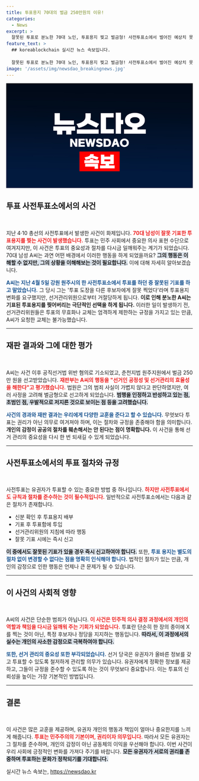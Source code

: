 ```yaml
---
title: 투표용지 70대의 벌금 250만원의 이유!
categories:
  - News
excerpt: >
  잘못된 투표로 분노한 70대 노인, 투표용지 찢고 벌금형! 사전투표소에서 벌어진 예상치 못한 사건의 전말이 밝혀졌다. 클릭하고 자세히 알아보세요!
feature_text: >
  ## koreablockchain 실시간 뉴스 속보입니다.

  잘못된 투표로 분노한 70대 노인, 투표용지 찢고 벌금형! 사전투표소에서 벌어진 예상치 못한 사건의 전말이 밝혀졌다. 클릭하고 자세히 알아보세요!
image: '/assets/img/newsdao_breakingnews.jpg'
---
```


<p><img src="/assets/img/newsdao_breakingnews.jpg" alt="koreablockchain 속보" /></p>

<h2 data-ke-size="size26">투표 사전투표소에서의 사건</h2>

<p data-ke-size="size16">&nbsp;</p>

<p>지난 4·10 총선의 사전투표에서 발생한 사건이 화제입니다. <b><span style="color: #ee2323;">70대 남성이 잘못 기표한 투표용지를 찢는 사건이 발생했습니다.</span></b> 투표는 민주 사회에서 중요한 의사 표현 수단으로 여겨지지만, 이 사건은 투표의 중요성과 절차를 다시금 일깨워주는 계기가 되었습니다. 70대 남성 A씨는 과연 어떤 배경에서 이러한 행동을 하게 되었을까요? <b><span style="background-color: #21538527;">그의 행동은 이해할 수 없지만, 그의 상황을 이해해보는 것이 필요합니다.</span></b> 이에 대해 자세히 알아보겠습니다.</p>

<p><b><span style="color: #1a5490;">A씨는 지난 4월 5일 강원 원주시의 한 사전투표소에서 투표를 하던 중 잘못된 기표를 하고 말았습니다.</span></b> 그 당시 그는 '투표 도장을 다른 후보자에게 잘못 찍었다'라며 투표용지 변화를 요구했지만, 선거관리위원으로부터 거절당하게 됩니다. <b>이로 인해 분노한 A씨는 기표된 투표용지를 찢어버리는 극단적인 선택을 하게 됩니다.</b> 이러한 일이 발생하기 전, 선거관리위원들은 투표의 무효화나 교체는 엄격하게 제한하는 규정을 가지고 있는 만큼, A씨가 요청한 교체는 불가능했습니다.</p>

<hr>

<h2 data-ke-size="size26">재판 결과와 그에 대한 평가</h2>

<p data-ke-size="size16">&nbsp;</p>

<p>A씨는 사건 이후 공직선거법 위반 혐의로 기소되었고, 춘천지법 원주지원에서 벌금 250만 원을 선고받았습니다. <b><span style="color: #ee2323;">재판부는 A씨의 행동을 "선거인 공정성 및 선거관리의 효율성을 해한다"고 평가했습니다.</span></b> 법원은 그의 범죄 사실이 가볍지 않다고 판단하였지만, 여러 사정을 고려해 벌금형으로 선고하게 되었습니다. <b><span style="background-color: #21538527;">범행을 인정하고 반성하고 있는 점, 초범인 점, 우발적으로 저지른 것으로 보이는 점 등을 고려했습니다.</span></b></p>

<p><b><span style="color: #1a5490;">사건의 경과와 재판 결과는 우리에게 다양한 교훈을 준다고 할 수 있습니다.</span></b> 무엇보다 투표는 권리가 아닌 의무로 여겨져야 하며, 이는 절차와 규정을 존중해야 함을 의미합니다. <b>개인의 감정이 공공의 절차를 훼손해서는 안 된다는 점이 명확합니다.</b> 이 사건을 통해 선거 관리의 중요성을 다시 한 번 되새길 수 있게 되었습니다.</p>

<hr>

<h2 data-ke-size="size26">사전투표소에서의 투표 절차와 규정</h2>

<p data-ke-size="size16">&nbsp;</p>

<p>사전투표는 유권자가 투표할 수 있는 중요한 방법 중 하나입니다. <b><span style="color: #ee2323;">하지만 사전투표에서도 규칙과 절차를 준수하는 것이 필수적입니다.</span></b> 일반적으로 사전투표소에서는 다음과 같은 절차가 존재합니다.</p>

<ul>
    <li>신분 확인 후 투표용지 배부</li>
    <li>기표 후 투표함에 투입</li>
    <li>선거관리위원의 지침에 따라 행동</li>
    <li>잘못 기표 시에는 즉시 신고</li>
</ul>

<p><b><span style="background-color: #21538527;">이 중에서도 잘못된 기표가 있을 경우 즉시 신고하여야 합니다.</span></b> 또한, <b><span style="color: #1a5490;">투표 용지는 별도의 절차 없이 변경할 수 없다는 점을 명확히 인식해야 합니다.</span></b> 법적인 절차가 있는 만큼, 개인의 감정으로 인한 행동은 언제나 큰 문제가 될 수 있습니다.</p>

<hr>

<h2 data-ke-size="size26">이 사건의 사회적 영향</h2>

<p data-ke-size="size16">&nbsp;</p>

<p>A씨의 사건은 단순한 범죄가 아닙니다. <b><span style="color: #ee2323;">이 사건은 민주적 의사 결정 과정에서의 개인의 역할과 책임을 다시금 일깨워 주는 기회가 되었습니다.</span></b> 투표란 단순히 한 장의 종이에 X를 찍는 것이 아닌, 특정 후보자나 정당을 지지하는 행동입니다. <b><span style="background-color: #21538527;">따라서, 이 과정에서의 실수는 개인의 사소한 감정으로 극복하여야 합니다.</span></b> </p>

<p><b><span style="color: #1a5490;">또한, 선거 관리의 중요성 또한 부각되었습니다.</span></b> 선거 당국은 유권자가 올바른 정보를 갖고 투표할 수 있도록 철저하게 관리할 의무가 있습니다. 유권자에게 정확한 정보를 제공하고, 그들이 규정을 준수할 수 있도록 하는 것이 무엇보다 중요합니다. 이는 투표의 신뢰성을 높이는 가장 기본적인 방법입니다.</p>

<hr>

<h2 data-ke-size="size26">결론</h2>

<p data-ke-size="size16">&nbsp;</p>

<p>이 사건은 많은 교훈을 제공하며, 유권자 개인의 행동과 책임이 얼마나 중요한지를 느끼게 해줍니다. <b><span style="color: #ee2323;">투표는 민주주의의 기본이며, 권리이자 의무입니다.</span></b> 따라서 모든 유권자는 그 절차를 준수하며, 개인의 감정이 아닌 공동체의 이익을 우선해야 합니다. 이번 사건이 우리 사회에 긍정적인 변화를 가져다 주기를 바랍니다. <b><span style="background-color: #21538527;">모든 유권자가 서로의 권리를 존중하며 투표하는 문화가 정착되기를 기대합니다.</span></b></p>
실시간 뉴스 속보는, <a href="https://newsdao.kr" rel="dofollow">https://newsdao.kr</a>


